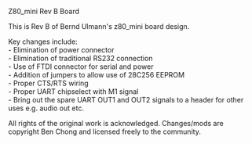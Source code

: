 Z80_mini Rev B Board
<p>
This is Rev B of Bernd Ulmann's z80_mini board design.
<p>
Key changes include:<br>
- Elimination of power connector<br>
- Elimination of traditional RS232 connection<br>
- Use of FTDI connector for serial and power<br>
- Addition of jumpers to allow use of 28C256 EEPROM<br>
- Proper CTS/RTS wiring<br>
- Proper UART chipselect with M1 signal<br>
- Bring out the spare UART OUT1 and OUT2 signals to a header for other uses e.g. audio out etc.<br>
<p>All rights of the original work is acknowledged. Changes/mods are copyright Ben Chong and licensed freely to the community.

